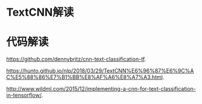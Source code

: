 TextCNN解读
===========

# 代码解读

https://github.com/dennybritz/cnn-text-classification-tf.

https://hunto.github.io/nlp/2018/03/29/TextCNN%E6%96%87%E6%9C%AC%E5%88%86%E7%B1%BB%E8%AF%A6%E8%A7%A3.html.

http://www.wildml.com/2015/12/implementing-a-cnn-for-text-classification-in-tensorflow/.



